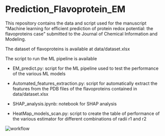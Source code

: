 # Prediction_Flavoprotein_EM

This repository contains the data and script used for the manuscript "Machine learning for efficient prediction of protein redox potential: the flavoproteins case"
submitted to the Journal of Chemical Information and Modeling.

The dataset of flavoproteins is available at data/dataset.xlsx

The script to run the ML pipeline is available 
* EM_predict.py: script for the ML pipeline used to test the performance of the various ML models

* Automated_features_extraction.py: script for automatically extract the features from the PDB files of the flavoproteins contained in data/dataset.xlsx
* SHAP_analysis.ipynb: notebook for SHAP analysis

* HeatMap_models_scan.py: script to create the table of performance of the various estimator for different combinations of radii r1 and r2

![workflow](https://github.com/CompBtBs/Prediction_Flavoprotein_EM/blob/54c87ac1e69652e538d993009edc52cfc2d44e69/workflow.png)

 
